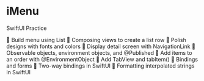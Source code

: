 # iMenu
SwiftUI Practice  

🔨 Build menu using List
🔨 Composing views to create a list row
🔨 Polish designs with fonts and colors
🔨 Display detail screen with NavigationLink
🔨 Observable objects, environment objects, and @Published
🔨 Add items to an order with @EnvironmentObject
🔨 Add TabView and tabItem()
🔨 Bindings and forms
🔨 Two-way bindings in SwiftUI
🔨 Formatting interpolated strings in SwiftUI
